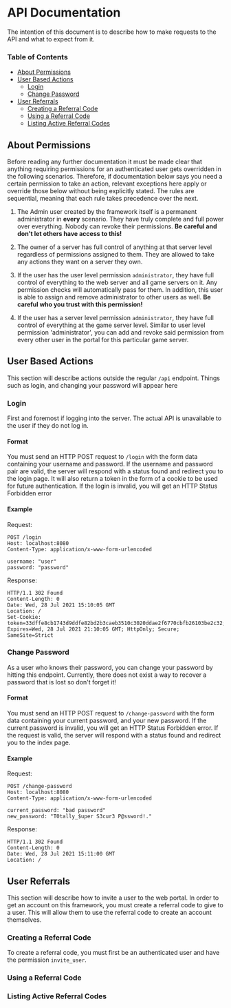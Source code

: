 # API Documentation

The intention of this document is to describe how to make requests to the API and what to expect
from it.

### Table of Contents

* [About Permissions](#about-permissions)
* [User Based Actions](#user-based-actions)
    * [Login](#login)
    * [Change Password](#change-password)
* [User Referrals](#user-referrals)
    * [Creating a Referral Code](#creating-a-referral-code)
    * [Using a Referral Code](#using-a-referral-code)
    * [Listing Active Referral Codes](#listing-active-referral-codes)

## About Permissions

Before reading any further documentation it must be made clear that anything requiring permissions
for an authenticated user gets overridden in the following scenarios. Therefore, if documentation
below says you need a certain permission to take an action, relevant exceptions here apply or
override those below without being explicitly stated. The rules are sequential, meaning that each
rule takes precedence over the next.

1. The Admin user created by the framework itself is a permanent administrator in
   **every** scenario. They have truly complete and full power over everything. Nobody can revoke
   their permissions. **Be careful and don't let others have access to this!**

1. The owner of a server has full control of anything at that server level regardless of permissions
   assigned to them. They are allowed to take any actions they want on a server they own.

1. If the user has the user level permission `administrator`, they have full control of everything
   to the web server and all game servers on it. Any permission checks will automatically pass for
   them. In addition, this user is able to assign and remove administrator to other users as
   well. **Be careful who you trust with this permission!**

1. If the user has a server level permission `administrator`, they have full control of everything
   at the game server level. Similar to user level permission 'administrator', you can add and
   revoke said permission from every other user in the portal for this particular game server.

## User Based Actions

This section will describe actions outside the regular `/api` endpoint. Things such as login, and
changing your password will appear here

### Login

First and foremost if logging into the server. The actual API is unavailable to the user if they do
not log in.

#### Format

You must send an HTTP POST request to `/login` with the form data containing your username and
password. If the username and password pair are valid, the server will respond with a status found
and redirect you to the login page. It will also return a token in the form of a cookie to be used
for future authentication. If the login is invalid, you will get an HTTP Status Forbidden error

#### Example

Request:

```http request
POST /login
Host: localhost:8080
Content-Type: application/x-www-form-urlencoded

username: "user"
password: "password"
```

Response:

```http request
HTTP/1.1 302 Found
Content-Length: 0
Date: Wed, 28 Jul 2021 15:10:05 GMT
Location: /
Set-Cookie: token=33dffe8cb1743d9ddfe82bd2b3caeb3510c3020ddae2f6770cbfb26103be2c32; Expires=Wed, 28 Jul 2021 21:10:05 GMT; HttpOnly; Secure; SameSite=Strict
```

### Change Password

As a user who knows their password, you can change your password by hitting this endpoint.
Currently, there does not exist a way to recover a password that is lost so don't forget it!

#### Format

You must send an HTTP POST request to `/change-password` with the form data containing your current
password, and your new password. If the current password is invalid, you will get an HTTP Status
Forbidden error. If the request is valid, the server will respond with a status found and redirect
you to the index page.

#### Example

Request:

```http request
POST /change-password
Host: localhost:8080
Content-Type: application/x-www-form-urlencoded

current_password: "bad password"
new_password: "T0tally_$uper S3cur3 P@ssword!."
```

Response:

```http request
HTTP/1.1 302 Found
Content-Length: 0
Date: Wed, 28 Jul 2021 15:11:00 GMT
Location: /
```

## User Referrals

This section will describe how to invite a user to the web portal. In order to get an account on
this framework, you must create a referral code to give to a user. This will allow them to use the
referral code to create an account themselves.

### Creating a Referral Code

To create a referral code, you must first be an authenticated user and have the permission
`invite_user`.

### Using a Referral Code

### Listing Active Referral Codes
